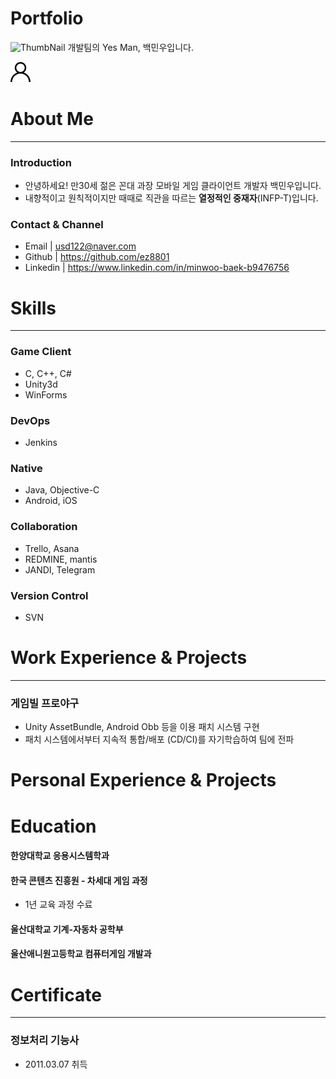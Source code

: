 # Portfolio

![ThumbNail](https://media-exp1.licdn.com/dms/image/C5103AQEaUrgBF7L11Q/profile-displayphoto-shrink_200_200/0/1516934464463?e=1625702400&v=beta&t=y3EmG0vFd04BBAtEjwWtAYAACzvZ34lG182QhiMxweo)
개발팀의 Yes Man, 백민우입니다.

![](https://github.com/ez8801/Portfolio/blob/main/img/user.png) 

# About Me
---
### Introduction
- 안녕하세요! 만30세 젊은 꼰대 과장 모바일 게임 클라이언트 개발자 백민우입니다.
- 내향적이고 원칙적이지만 때때로 직관을 따르는 **열정적인 중재자**(INFP-T)입니다.

### Contact & Channel
- Email | usd122@naver.com
- Github | https://github.com/ez8801
- Linkedin | https://www.linkedin.com/in/minwoo-baek-b9476756

# Skills
---
### Game Client
- C, C++, C#
- Unity3d
- WinForms

### DevOps
- Jenkins

### Native
- Java, Objective-C
- Android, iOS

### Collaboration
- Trello, Asana
- REDMINE, mantis
- JANDI, Telegram

### Version Control
- SVN

# Work Experience & Projects
---
### 게임빌 프로야구
- Unity AssetBundle, Android Obb 등을 이용 패치 시스템 구현
- 패치 시스템에서부터 지속적 통합/배포 (CD/CI)를 자기학습하여 팀에 전파

# Personal Experience & Projects

# Education
#### 한양대학교 응용시스템학과
#### 한국 콘텐츠 진흥원 - 차세대 게임 과정
- 1년 교육 과정 수료
#### 울산대학교 기계-자동차 공학부
#### 울산애니원고등학교 컴퓨터게임 개발과

# Certificate
---
### 정보처리 기능사
* 2011.03.07 취득
